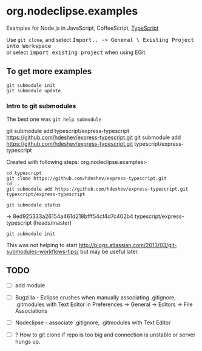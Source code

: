 org.nodeclipse.examples
=======================

Examples for Node.js in JavaScript, CoffeeScript, [TypeScript](http://www.typescriptlang.org/)

Use `git clone`, and select <kbd>Import.. -> General \ Existing Project into Workspace</kbd>  
or select <kbd>import existing project</kbd> when using EGit.

## To get more examples

    git submodule init
    git submodule update

### Intro to git submodules

The best one was `git help submodule`


git submodule add typescript/express-typescript https://github.com/hdeshev/express-typescript.git
git submodule add https://github.com/hdeshev/express-typescript.git typescript/express-typescript 

Created with following steps:
org.nodeclipse.examples> 

	cd typescript
	git clone https://github.com/hdeshev/express-typescript.git
	cd ..
	git submodule add https://github.com/hdeshev/express-typescript.git typescript/express-typescript
	
	git submodule status
	
-> 8ed925333a26154a461d218bfff54cf4d7c402b4 typescript/express-typescript (heads/master)
	
	git submodule init


This was not helping to start <http://blogs.atlassian.com/2013/03/git-submodules-workflows-tips/>
but may be useful later.

## TODO

- [ ] add module
- [ ] Bugzilla - Eclipse crushes when manually associating .gitignore, .gitmodules with Text Editor in Preferences -> General -> Editors -> File Associations
- [ ] Nodeclipse - associate .gitignore, .gitmodules with Text Editor
- [ ] ? How to git clone if repo is too big and connection is unstable or server hungs up.




